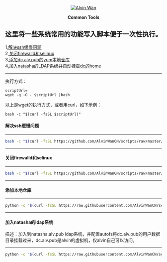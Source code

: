 <p align='center'> <a href='https://github.com/alvinwancn' target="_blank"> <img src='https://github.com/AlvinWanCN/life-record/raw/master/images/etlucency.png' alt='Alvin Wan'></a></p>
<p align=center><b>Common Tools</b></p>

## 这里将一些系统常用的功能写入脚本便于一次性执行。

1,[解决ssh缓慢问题](#解决ssh缓慢问题) </br>
2,[关闭firewalld和selinux](#关闭firewalld和selinux) </br>
3,[添加dc.alv.pub的yum本地仓库](#添加本地仓库) </br>
4,[加入natasha的LDAP系统并自动挂载dc的home](#加入natasha的ldap系统) </br>



---

执行方式： </br>
```
scriptUrl=
wget -q -O - $scriptUrl |bash
```
以上是wget的执行方式，或者用curl，如下示例： </br>
```
bash -c "$(curl -fsSL $scriptUrl)"
```



#### 解决ssh缓慢问题
---
```bash
bash -c "$(curl -fsSL https://github.com/AlvinWanCN/scripts/raw/master/common_tools/sshslowly.sh)"
```

---
#### 关闭firewalld和selinux
---
```bash
bash -c "$(curl -fsSL https://github.com/AlvinWanCN/scripts/raw/master/common_tools/disableSeAndFir.sh)"
```

---
#### 添加本地仓库
---

```bash
python -c "$(curl -fsSL https://raw.githubusercontent.com/AlvinWanCN/scripts/master/common_tools/pullLocalYum.py)"
```

---
#### 加入natasha的ldap系统
描述：加入到natasha.alv.pub ldap系统，并配置autofs将dc.alv.pub的用户数据目录挂载过来，dc.alv.pub是alvin的虚拟机，仅alvin自己可以访问。

---
```bash
python -c "$(curl -fsSL https://raw.githubusercontent.com/AlvinWanCN/scripts/master/common_tools/joinNatashaLDAP.py)"

```